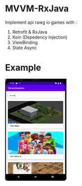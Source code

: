 # MVVM-RxJava

Implement api rawg io games with :

1. Retrofit & RxJava
2. Koin (Depedency Injection)
3. ViewBinding
4. State Async


# Example

<img src="https://github.com/arbaelbarca/MVVM-RxJava/blob/master/mvvmrxjava.PNG" width="200" height="330">
